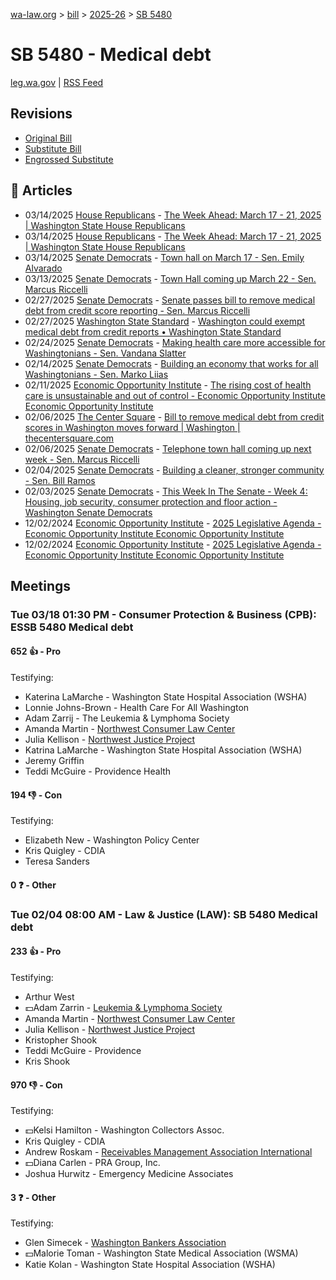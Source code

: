 [wa-law.org](/) > [bill](/bill/) > [2025-26](/bill/2025-26/) > [SB 5480](/bill/2025-26/sb/5480/)

# SB 5480 - Medical debt
[leg.wa.gov](https://app.leg.wa.gov/billsummary?BillNumber=5480&Year=2025&Initiative=false) | [RSS Feed](./rss.xml)

## Revisions
* [Original Bill](1/)
* [Substitute Bill](S/)
* [Engrossed Substitute](S.E/)

## 📰 Articles
* 03/14/2025 [House Republicans](/org/house_republicans/) - [The Week Ahead: March 17 - 21, 2025 | Washington State House Republicans](http://houserepublicans.wa.gov/week/the-week-ahead-march-17-21-2025/#:~:text=SB%205480)
* 03/14/2025 [House Republicans](/org/house_republicans/) - [The Week Ahead: March 17 - 21, 2025 | Washington State House Republicans](https://houserepublicans.wa.gov/week/the-week-ahead-march-17-21-2025/#:~:text=SB%205480)
* 03/14/2025 [Senate Democrats](/org/senate_democrats/) - [Town hall on March 17 - Sen. Emily Alvarado](https://senatedemocrats.wa.gov/alvarado/2025/03/14/town-hall-on-march-17/#:~:text=SB%205480)
* 03/13/2025 [Senate Democrats](/org/senate_democrats/) - [Town Hall coming up March 22 - Sen. Marcus Riccelli](https://senatedemocrats.wa.gov/riccelli/2025/03/13/town-hall-coming-up-march-22/#:~:text=Senate%20Bill%205480)
* 02/27/2025 [Senate Democrats](/org/senate_democrats/) - [Senate passes bill to remove medical debt from credit score reporting - Sen. Marcus Riccelli](https://senatedemocrats.wa.gov/riccelli/2025/02/27/senate-passes-bill-to-remove-medical-debt-from-credit-score-reporting/#:~:text=Senate%20Bill%205480)
* 02/27/2025 [Washington State Standard](/org/washington_state_standard/) - [Washington could exempt medical debt from credit reports • Washington State Standard](https://washingtonstatestandard.com/2025/02/26/washington-could-exempt-medical-debt-from-credit-reports/#:~:text=Senate%20Bill%205480)
* 02/24/2025 [Senate Democrats](/org/senate_democrats/) - [Making health care more accessible for Washingtonians - Sen. Vandana Slatter](https://senatedemocrats.wa.gov/slatter/2025/02/24/making-health-care-more-accessible-for-washingtonians/#:~:text=SB%205480)
* 02/14/2025 [Senate Democrats](/org/senate_democrats/) - [Building an economy that works for all Washingtonians - Sen. Marko Liias](https://senatedemocrats.wa.gov/liias/2025/02/14/building-an-economy-that-works-for-all-washingtonians/#:~:text=bill%20this%20session)
* 02/11/2025 [Economic Opportunity Institute](/org/economic_opportunity_institute/) - [The rising cost of health care is unsustainable and out of control - Economic Opportunity Institute Economic Opportunity Institute](https://www.opportunityinstitute.org/blog/post/health-care-costs-unsustainable-out-of-control/#:~:text=Senate%20Bill%205480)
* 02/06/2025 [The Center Square](/org/the_center_square/) - [Bill to remove medical debt from credit scores in Washington moves forward | Washington | thecentersquare.com](https://www.thecentersquare.com/washington/article_6a9d3f64-e500-11ef-b5a3-174832015b5b.html#:~:text=Senate%20Bill%205480)
* 02/06/2025 [Senate Democrats](/org/senate_democrats/) - [Telephone town hall coming up next week - Sen. Marcus Riccelli](https://senatedemocrats.wa.gov/riccelli/2025/02/06/telephone-town-hall-coming-up-next-week/#:~:text=SB%205480)
* 02/04/2025 [Senate Democrats](/org/senate_democrats/) - [Building a cleaner, stronger community - Sen. Bill Ramos](https://senatedemocrats.wa.gov/ramos/2025/02/04/building-a-cleaner-stronger-community/#:~:text=SB%205480)
* 02/03/2025 [Senate Democrats](/org/senate_democrats/) - [This Week In The Senate - Week 4: Housing, job security, consumer protection and floor action - Washington Senate Democrats](https://senatedemocrats.wa.gov/blog/2025/02/02/this-week-in-the-senate-week-4-housing-job-security-consumer-protection-and-floor-action/#:~:text=Senate%20Bill%205480)
* 12/02/2024 [Economic Opportunity Institute](/org/economic_opportunity_institute/) - [2025 Legislative Agenda - Economic Opportunity Institute Economic Opportunity Institute](https://www.opportunityinstitute.org/2025-legislative-agenda/#:~:text=Senate%20Bill%205480)
* 12/02/2024 [Economic Opportunity Institute](/org/economic_opportunity_institute/) - [2025 Legislative Agenda - Economic Opportunity Institute Economic Opportunity Institute](https://www.opportunityinstitute.org/current-projects__trashed/2025-legislative-agenda/#:~:text=Senate%20Bill%205480)

## Meetings
### Tue 03/18 01:30 PM - Consumer Protection & Business (CPB): ESSB 5480 Medical debt
#### 652 👍 - Pro
Testifying:
* Katerina LaMarche - Washington State Hospital Association (WSHA)
* Lonnie Johns-Brown - Health Care For All Washington
* Adam Zarrij - The Leukemia & Lymphoma Society
* Amanda Martin - [Northwest Consumer Law Center](/org/northwest_consumer_law_center/)
* Julia Kellison - [Northwest Justice Project](/org/northwest_justice_project/)
* Katrina LaMarche - Washington State Hospital Association (WSHA)
* Jeremy Griffin
* Teddi McGuire - Providence Health

#### 194 👎 - Con
Testifying:
* Elizabeth New - Washington Policy Center
* Kris Quigley - CDIA
* Teresa Sanders

#### 0 ❓ - Other

### Tue 02/04 08:00 AM - Law & Justice (LAW): SB 5480 Medical debt
#### 233 👍 - Pro
Testifying:
* Arthur West
* 💵Adam Zarrin - [Leukemia & Lymphoma Society](/org/leukemia_&_lymphoma_society/)
* Amanda Martin - [Northwest Consumer Law Center](/org/northwest_consumer_law_center/)
* Julia Kellison - [Northwest Justice Project](/org/northwest_justice_project/)
* Kristopher Shook
* Teddi McGuire - Providence
* Kris Shook

#### 970 👎 - Con
Testifying:
* 💵Kelsi Hamilton - Washington Collectors Assoc.
* Kris Quigley - CDIA
* Andrew Roskam - [Receivables Management Association International](/org/receivables_management_association_international/)
* 💵Diana Carlen - PRA Group, Inc.
* Joshua Hurwitz - Emergency Medicine Associates

#### 3 ❓ - Other
Testifying:
* Glen Simecek - [Washington Bankers Association](/org/washington_bankers_association/)
* 💵Malorie Toman - Washington State Medical Association (WSMA)
* Katie Kolan - Washington State Hospital Association (WSHA)
